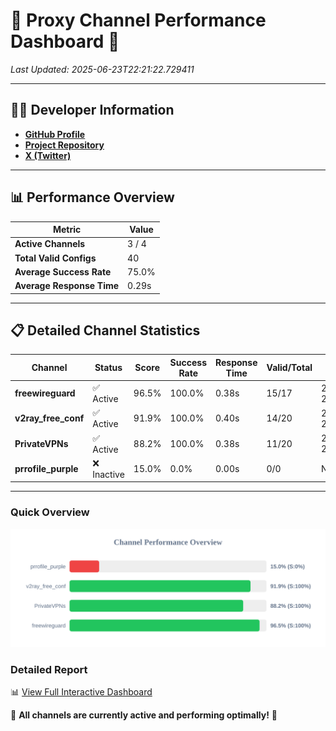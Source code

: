 # 🌟 Proxy Channel Performance Dashboard 🌟

_Last Updated: 2025-06-23T22:21:22.729411_

---

## 👩‍💻 Developer Information

- **[GitHub Profile](https://github.com/4n0nymou3)**  
- **[Project Repository](https://github.com/4n0nymou3/multi-proxy-config-fetcher)**  
- **[X (Twitter)](https://x.com/4n0nymou3)**  

---

## 📊 Performance Overview

| Metric                | Value       |
|-----------------------|-------------|
| **Active Channels**   | 3 / 4       |
| **Total Valid Configs** | 40          |
| **Average Success Rate** | 75.0%      |
| **Average Response Time** | 0.29s       |

---

## 📋 Detailed Channel Statistics

| Channel          | Status     | Score  | Success Rate | Response Time | Valid/Total | Last Success               |
|------------------|------------|--------|--------------|---------------|-------------|----------------------------|
| **freewireguard**  | ✅ Active  | 96.5%  | 100.0% | 0.38s         | 15/17       | 2025-06-23T22:21:22.727717 |
| **v2ray_free_conf**  | ✅ Active  | 91.9%  | 100.0% | 0.40s         | 14/20       | 2025-06-23T22:21:21.909267 |
| **PrivateVPNs**  | ✅ Active  | 88.2%  | 100.0% | 0.38s         | 11/20       | 2025-06-23T22:21:22.324749 |
| **prrofile_purple**  | ❌ Inactive  | 15.0%  | 0.0% | 0.00s         | 0/0       | None |

---

### Quick Overview
<div align="center">
  <a href="https://raw.githubusercontent.com/nullluser/NullRepo/refs/heads/main/assets/channel_stats_chart.svg">
    <img src="https://raw.githubusercontent.com/nullluser/NullRepo/refs/heads/main/assets/channel_stats_chart.svg" alt="Source Performance Statistics" width="800">
  </a>
</div>

### Detailed Report
📊 [View Full Interactive Dashboard](https://htmlpreview.github.io/?https://github.com/nullluser/NullRepo/blob/main/assets/performance_report.html)

🎉 **All channels are currently active and performing optimally!** 🎉
